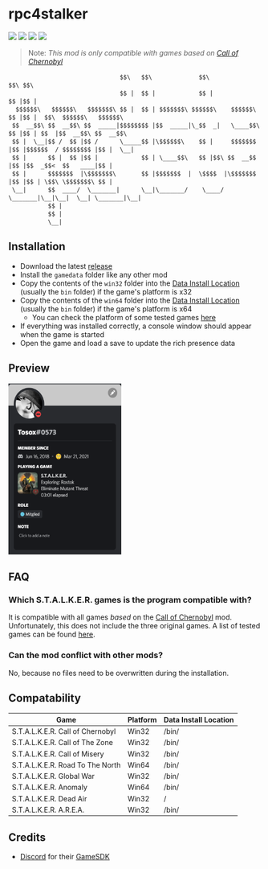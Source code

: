 # rpc4stalker
[![](https://img.shields.io/badge/Game-S.T.A.L.K.E.R.-yellow.svg?style=flat)](https://store.steampowered.com/app/41700/STALKER_Call_of_Pripyat) 
[![](https://img.shields.io/github/languages/code-size/Tosox/rpc4stalker?color=blue&label=Code%20size&style=flat)](https://github.com/Tosox/rpc4stalker)
[![](https://tokei.rs/b1/github/Tosox/rpc4stalker?color=red&label=Total%20lines&style=flat)](https://github.com/Tosox/rpc4stalker)
[![](https://img.shields.io/github/downloads/Tosox/rpc4stalker/total?color=green&label=Downloads&style=flat)](https://github.com/Tosox/rpc4stalker/releases)

> Note: *This mod is only compatible with games based on [Call of Chernobyl](https://www.moddb.com/mods/call-of-chernobyl)*

```
                               $$\   $$\             $$\               $$\ $$\                           
                               $$ |  $$ |            $$ |              $$ |$$ |                          
  $$$$$$\   $$$$$$\   $$$$$$$\ $$ |  $$ | $$$$$$$\ $$$$$$\    $$$$$$\  $$ |$$ |  $$\  $$$$$$\   $$$$$$\  
 $$  __$$\ $$  __$$\ $$  _____|$$$$$$$$ |$$  _____|\_$$  _|   \____$$\ $$ |$$ | $$  |$$  __$$\ $$  __$$\ 
 $$ |  \__|$$ /  $$ |$$ /      \_____$$ |\$$$$$$\    $$ |     $$$$$$$ |$$ |$$$$$$  / $$$$$$$$ |$$ |  \__|
 $$ |      $$ |  $$ |$$ |            $$ | \____$$\   $$ |$$\ $$  __$$ |$$ |$$  _$$<  $$   ____|$$ |      
 $$ |      $$$$$$$  |\$$$$$$$\       $$ |$$$$$$$  |  \$$$$  |\$$$$$$$ |$$ |$$ | \$$\ \$$$$$$$\ $$ |      
 \__|      $$  ____/  \_______|      \__|\_______/    \____/  \_______|\__|\__|  \__| \_______|\__|      
           $$ |                                                                                          
           $$ |                                                                                          
           \__|                                                                                           
```

## Installation
- Download the latest [release](https://github.com/TosoxDev/rpc4stalker/releases)
- Install the `gamedata` folder like any other mod
- Copy the contents of the `win32` folder into the [Data Install Location](#Compatability) (usually the `bin` folder) if the game's platform is x32
- Copy the contents of the `win64` folder into the [Data Install Location](#Compatability) (usually the `bin` folder) if the game's platform is x64
    * You can check the platform of some tested games [here](#Compatability)
- If everything was installed correctly, a console window should appear when the game is started
- Open the game and load a save to update the rich presence data

## Preview
<img src="readme-res/discord.png" width="225" height="340"/>

## FAQ
### Which S.T.A.L.K.E.R. games is the program compatible with?
It is compatible with all games *based* on the [Call of Chernobyl](https://www.moddb.com/mods/call-of-chernobyl) mod. Unfortunately, this does not include the three original games. A list of tested games can be found [here](#Compatability).

### Can the mod conflict with other mods?
No, because no files need to be overwritten during the installation.

## Compatability
| Game                                  | Platform  | Data Install Location     |
|---------------------------------------|-----------|---------------------------|
| S.T.A.L.K.E.R. Call of Chernobyl      | Win32     | /bin/                     |
| S.T.A.L.K.E.R. Call of The Zone       | Win32     | /bin/                     |
| S.T.A.L.K.E.R. Call of Misery         | Win32     | /bin/                     |
| S.T.A.L.K.E.R. Road To The North      | Win64     | /bin/                     |
| S.T.A.L.K.E.R. Global War             | Win32     | /bin/                     |
| S.T.A.L.K.E.R. Anomaly                | Win64     | /bin/                     |
| S.T.A.L.K.E.R. Dead Air               | Win32     | /                         |
| S.T.A.L.K.E.R. A.R.E.A.               | Win32     | /bin/                     |

## Credits
- [Discord](https://github.com/discord) for their [GameSDK](https://discord.com/developers/docs/game-sdk/sdk-starter-guide)
